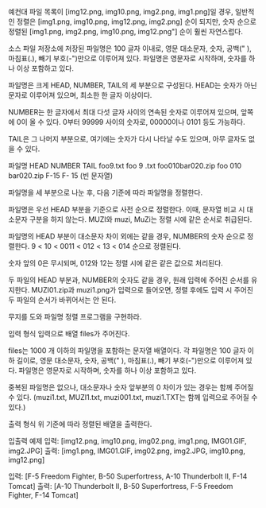 
예컨대 파일 목록이 [img12.png, img10.png, img2.png, img1.png]일 경우, 
일반적인 정렬은 [img1.png, img10.png, img12.png, img2.png] 순이 되지만, 
숫자 순으로 정렬된 [img1.png, img2.png, img10.png, img12.png"] 순이 훨씬 자연스럽다.

소스 파일 저장소에 저장된 파일명은 100 글자 이내로, 
영문 대소문자, 숫자, 공백(" ), 마침표(.), 빼기 부호(-")만으로 이루어져 있다. 
파일명은 영문자로 시작하며, 숫자를 하나 이상 포함하고 있다.

파일명은 크게 HEAD, NUMBER, TAIL의 세 부분으로 구성된다.
HEAD는 숫자가 아닌 문자로 이루어져 있으며, 최소한 한 글자 이상이다.

NUMBER는 한 글자에서 최대 다섯 글자 사이의 연속된 숫자로 이루어져 있으며, 
앞쪽에 0이 올 수 있다. 0부터 99999 사이의 숫자로, 00000이나 0101 등도 가능하다.

TAIL은 그 나머지 부분으로, 여기에는 숫자가 다시 나타날 수도 있으며, 아무 글자도 없을 수 있다.

파일명	            HEAD	NUMBER	TAIL
foo9.txt	        foo	    9	    .txt
foo010bar020.zip	foo	    010	     bar020.zip
F-15	            F-	    15	    (빈 문자열)

파일명을 세 부분으로 나눈 후, 다음 기준에 따라 파일명을 정렬한다.

파일명은 우선 HEAD 부분을 기준으로 사전 순으로 정렬한다. 
이때, 문자열 비교 시 대소문자 구분을 하지 않는다. MUZI와 muzi, MuZi는 정렬 시에 같은 순서로 취급된다.

파일명의 HEAD 부분이 대소문자 차이 외에는 같을 경우, 
NUMBER의 숫자 순으로 정렬한다. 9 < 10 < 0011 < 012 < 13 < 014 순으로 정렬된다.
 
숫자 앞의 0은 무시되며, 012와 12는 정렬 시에 같은 같은 값으로 처리된다.

두 파일의 HEAD 부분과, NUMBER의 숫자도 같을 경우, 원래 입력에 주어진 순서를 유지한다. 
MUZI01.zip과 muzi1.png가 입력으로 들어오면, 정렬 후에도 입력 시 주어진 두 파일의 순서가 바뀌어서는 안 된다.

무지를 도와 파일명 정렬 프로그램을 구현하라.

입력 형식
입력으로 배열 files가 주어진다.

files는 1000 개 이하의 파일명을 포함하는 문자열 배열이다.
각 파일명은 100 글자 이하 길이로, 영문 대소문자, 숫자, 공백(" ), 마침표(.), 빼기 부호(-")만으로 이루어져 있다.
파일명은 영문자로 시작하며, 숫자를 하나 이상 포함하고 있다.

중복된 파일명은 없으나, 
대소문자나 숫자 앞부분의 0 차이가 있는 경우는 함께 주어질 수 있다. 
(muzi1.txt, MUZI1.txt, muzi001.txt, muzi1.TXT는 함께 입력으로 주어질 수 있다.)

출력 형식
위 기준에 따라 정렬된 배열을 출력한다.

입출력 예제
입력: [img12.png, img10.png, img02.png, img1.png, IMG01.GIF, img2.JPG]
출력: [img1.png, IMG01.GIF, img02.png, img2.JPG, img10.png, img12.png]

입력: [F-5 Freedom Fighter, B-50 Superfortress, A-10 Thunderbolt II, F-14 Tomcat]
출력: [A-10 Thunderbolt II, B-50 Superfortress, F-5 Freedom Fighter, F-14 Tomcat]
